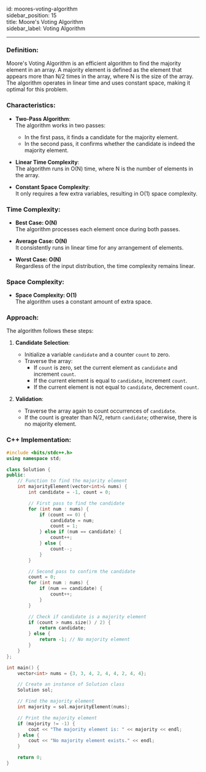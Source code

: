 id: moores-voting-algorithm  
sidebar_position: 15  
title: Moore's Voting Algorithm  
sidebar_label: Voting Algorithm

---

### Definition:

Moore's Voting Algorithm is an efficient algorithm to find the majority element in an array. A majority element is defined as the element that appears more than N/2 times in the array, where N is the size of the array. The algorithm operates in linear time and uses constant space, making it optimal for this problem.

### Characteristics:

- **Two-Pass Algorithm**:  
  The algorithm works in two passes:

  - In the first pass, it finds a candidate for the majority element.
  - In the second pass, it confirms whether the candidate is indeed the majority element.

- **Linear Time Complexity**:  
  The algorithm runs in O(N) time, where N is the number of elements in the array.

- **Constant Space Complexity**:  
  It only requires a few extra variables, resulting in O(1) space complexity.

### Time Complexity:

- **Best Case: O(N)**  
  The algorithm processes each element once during both passes.

- **Average Case: O(N)**  
  It consistently runs in linear time for any arrangement of elements.

- **Worst Case: O(N)**  
  Regardless of the input distribution, the time complexity remains linear.

### Space Complexity:

- **Space Complexity: O(1)**  
  The algorithm uses a constant amount of extra space.

### Approach:

The algorithm follows these steps:

1. **Candidate Selection**:

   - Initialize a variable `candidate` and a counter `count` to zero.
   - Traverse the array:
     - If `count` is zero, set the current element as `candidate` and increment `count`.
     - If the current element is equal to `candidate`, increment `count`.
     - If the current element is not equal to `candidate`, decrement `count`.

2. **Validation**:
   - Traverse the array again to count occurrences of `candidate`.
   - If the count is greater than N/2, return `candidate`; otherwise, there is no majority element.

### C++ Implementation:

```cpp
#include <bits/stdc++.h>
using namespace std;

class Solution {
public:
    // Function to find the majority element
    int majorityElement(vector<int>& nums) {
        int candidate = -1, count = 0;

        // First pass to find the candidate
        for (int num : nums) {
            if (count == 0) {
                candidate = num;
                count = 1;
            } else if (num == candidate) {
                count++;
            } else {
                count--;
            }
        }

        // Second pass to confirm the candidate
        count = 0;
        for (int num : nums) {
            if (num == candidate) {
                count++;
            }
        }

        // Check if candidate is a majority element
        if (count > nums.size() / 2) {
            return candidate;
        } else {
            return -1; // No majority element
        }
    }
};

int main() {
    vector<int> nums = {3, 3, 4, 2, 4, 4, 2, 4, 4};

    // Create an instance of Solution class
    Solution sol;

    // Find the majority element
    int majority = sol.majorityElement(nums);

    // Print the majority element
    if (majority != -1) {
        cout << "The majority element is: " << majority << endl;
    } else {
        cout << "No majority element exists." << endl;
    }

    return 0;
}
```
